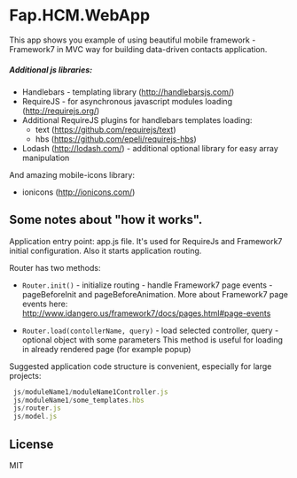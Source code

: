 Fap.HCM.WebApp
========================

This app shows you example of using beautiful mobile framework - Framework7 in MVC way for building data-driven contacts application.

##### Additional js libraries:
 - Handlebars - templating library (http://handlebarsjs.com/)
 - RequireJS - for asynchronous javascript modules loading (http://requirejs.org/)
 - Additional RequireJS plugins for handlebars templates loading: 
    - text (https://github.com/requirejs/text)
    - hbs (https://github.com/epeli/requirejs-hbs)
 - Lodash (http://lodash.com/) - additional optional library for easy array manipulation
 
And amazing mobile-icons library:
 - ionicons (http://ionicons.com/) 
 

Some notes about "how it works".
-----

Application entry point: app.js file. 
It's used for RequireJs and Framework7 initial configuration. 
Also it starts application routing.

Router has two methods:
+ ```Router.init()``` - initialize routing - handle Framework7 page events - pageBeforeInit and pageBeforeAnimation.
More about Framework7 page events here:
http://www.idangero.us/framework7/docs/pages.html#page-events

+ ```Router.load(contollerName, query)``` - load selected controller, query - optional object with some parameters
This method is useful for loading in already rendered page (for example popup)


Suggested application code structure is convenient, especially for large projects:
``` js/moduleName1/moduleName1View.js
 js/moduleName1/moduleName1Controller.js
 js/moduleName1/some_templates.hbs
 js/router.js
 js/model.js
```

License
----

MIT
